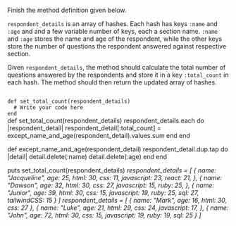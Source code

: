 Finish the method definition given below.

`respondent_details` is an array of hashes. Each hash has keys `:name` and `:age` and  and a few variable number of keys, each a section name. `:name` and `:age` stores the name and age of the respondent, while the other keys store the number of questions the respondent answered against respective section.

Given `respondent_details`, the method should calculate the total number of questions answered by the respondents and store it in a key `:total_count` in each hash. The method should then return the updated array of hashes.

<Editor lang="ruby" type="exercise" testMode="multipleInput">
<code>
def set_total_count(respondent_details)
  # Write your code here
end
</code>

<solution>
def set_total_count(respondent_details)
  respondent_details.each do |respondent_detail|
    respondent_detail[:total_count] = except_name_and_age(respondent_detail).values.sum
  end
end

def except_name_and_age(respondent_detail)
  respondent_detail.dup.tap do |detail|
    detail.delete(:name)
    detail.delete(:age)
  end
end
</solution>

<testcases>
<caller>
puts set_total_count(respondent_details)
</caller>
<testcase>
<i>
respondent_details = [
  {
    name: "Jacqueline",
    age: 25,
    html: 30,
    css: 11,
    javascript: 23,
    react: 21,
  },
  {
    name: "Dawson",
    age: 32,
    html: 30,
    css: 27,
    javascript: 15,
    ruby: 25,
  },
  {
    name: "Junior",
    age: 39,
    html: 30,
    css: 15,
    javascript: 19,
    ruby: 25,
    sql: 27,
    tailwindCSS: 15
  }
]
</i>
</testcase>
<testcase>
<i>
respondent_details = [
  {
    name: "Mark",
    age: 16,
    html: 30,
    css: 27
  },
  {
    name: "Luke",
    age: 21,
    html: 29,
    css: 24,
    javascript: 17,
  },
  {
    name: "John",
    age: 72,
    html: 30,
    css: 15,
    javascript: 19,
    ruby: 19,
    sql: 25
  }
]
</i>
</testcase>
</testcases>
</Editor>